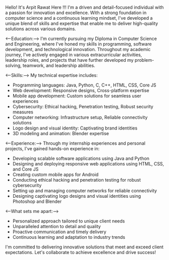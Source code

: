 Hello!
It's Arpit Rawat Here !!!
I'm a driven and detail-focused individual with a passion for innovation and excellence. 
With a strong foundation in computer science and a continuous learning mindset, I've developed a unique blend of skills and expertise that enable me to deliver high-quality solutions across various domains.

<--Education:-->
I'm currently pursuing my Diploma in Computer Science and Engineering, where I've honed my skills in programming, software development, and technological innovation. 
Throughout my academic journey, I've actively engaged in various extracurricular activities, leadership roles, and projects that have further developed my problem-solving, teamwork, and leadership abilities.

<--Skills:-->
My technical expertise includes:

- Programming languages: Java, Python, C, C++, HTML, CSS, Core JS
- Web development: Responsive designs, Cross-platform expertise
- Mobile app development: Custom solutions for seamless user experiences
- Cybersecurity: Ethical hacking, Penetration testing, Robust security measures
- Computer networking: Infrastructure setup, Reliable connectivity solutions
- Logo design and visual identity: Captivating brand identities
- 3D modeling and animation: Blender expertise

<--Experience:-->
Through my internship experiences and personal projects, I've gained hands-on experience in:

- Developing scalable software applications using Java and Python
- Designing and deploying responsive web applications using HTML, CSS, and Core JS
- Creating custom mobile apps for Android
- Conducting ethical hacking and penetration testing for robust cybersecurity
- Setting up and managing computer networks for reliable connectivity
- Designing captivating logo designs and visual identities using Photoshop and Blender

<--What sets me apart:-->

- Personalized approach tailored to unique client needs
- Unparalleled attention to detail and quality
- Proactive communication and timely delivery
- Continuous learning and adaptation to industry trends

I'm committed to delivering innovative solutions that meet and exceed client expectations. Let's collaborate to achieve excellence and drive success!
